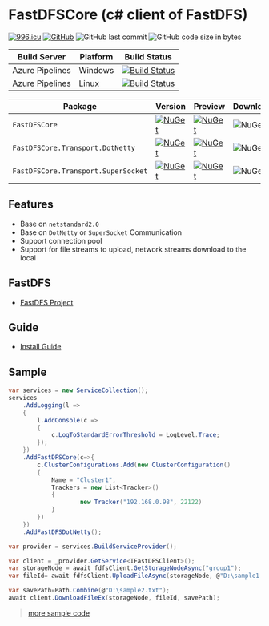 # FastDFSCore (c# client of FastDFS)

[![996.icu](https://img.shields.io/badge/link-996.icu-red.svg)](https://996.icu) [![GitHub](https://img.shields.io/github/license/mashape/apistatus.svg)](https://github.com/cocosip/FastDFSCore/blob/master/LICENSE) ![GitHub last commit](https://img.shields.io/github/last-commit/cocosip/FastDFSCore.svg) ![GitHub code size in bytes](https://img.shields.io/github/languages/code-size/cocosip/FastDFSCore.svg)

| Build Server | Platform | Build Status |
| ------------ | -------- | ------------ |
| Azure Pipelines| Windows |[![Build Status](https://dev.azure.com/cocosip/FastDFSCore/_apis/build/status/cocosip.FastDFSCore?branchName=master&jobName=Windows)](https://dev.azure.com/cocosip/FastDFSCore/_build/latest?definitionId=5&branchName=master)|
| Azure Pipelines| Linux |[![Build Status](https://dev.azure.com/cocosip/FastDFSCore/_apis/build/status/cocosip.FastDFSCore?branchName=master&jobName=Linux)](https://dev.azure.com/cocosip/FastDFSCore/_build/latest?definitionId=5&branchName=master)|

| Package  | Version |Preview| Downloads|
| -------- | ------- |------ |-------- |
| `FastDFSCore` | [![NuGet](https://img.shields.io/nuget/v/FastDFSCore.svg)](https://www.nuget.org/packages/FastDFSCore) | [![NuGet](https://img.shields.io/nuget/vpre/FastDFSCore.svg)](https://www.nuget.org/packages/FastDFSCore) |![NuGet](https://img.shields.io/nuget/dt/FastDFSCore.svg)|
| `FastDFSCore.Transport.DotNetty` | [![NuGet](https://img.shields.io/nuget/v/FastDFSCore.Transport.DotNetty.svg)](https://www.nuget.org/packages/FastDFSCore.Transport.DotNetty)|[![NuGet](https://img.shields.io/nuget/vpre/FastDFSCore.Transport.DotNetty.svg)](https://www.nuget.org/packages/FastDFSCore.Transport.DotNetty) |![NuGet](https://img.shields.io/nuget/dt/FastDFSCore.Transport.DotNetty.svg)|
| `FastDFSCore.Transport.SuperSocket` | [![NuGet](https://img.shields.io/nuget/v/FastDFSCore.Transport.SuperSocket.svg)](https://www.nuget.org/packages/FastDFSCore.Transport.SuperSocket)|[![NuGet](https://img.shields.io/nuget/vpre/FastDFSCore.Transport.SuperSocket.svg)](https://www.nuget.org/packages/FastDFSCore.Transport.SuperSocket) |![NuGet](https://img.shields.io/nuget/dt/FastDFSCore.Transport.SuperSocket.svg)|

## Features

- Base on `netstandard2.0`
- Base on `DotNetty` or `SuperSocket` Communication
- Support connection pool
- Support for file streams to upload, network streams download to the local

## FastDFS

- [FastDFS Project](https://github.com/happyfish100/fastdfs)

## Guide

- [Install Guide](/docs/fastdfs安装.md)

## Sample

```c#
var services = new ServiceCollection();
services
    .AddLogging(l =>
    {
        l.AddConsole(c =>
        {
            c.LogToStandardErrorThreshold = LogLevel.Trace;
        });
    })
    .AddFastDFSCore(c=>{
        c.ClusterConfigurations.Add(new ClusterConfiguration()
        {
            Name = "Cluster1",
            Trackers = new List<Tracker>()
            {
                    new Tracker("192.168.0.98", 22122)
            }
        })
    })
    .AddFastDFSDotNetty();

var provider = services.BuildServiceProvider();

var client = _provider.GetService<IFastDFSClient>();
var storageNode = await fdfsClient.GetStorageNodeAsync("group1");
var fileId= await fdfsClient.UploadFileAsync(storageNode, @"D:\sample1.txt");

var savePath=Path.Combine(@"D:\sample2.txt");
await client.DownloadFileEx(storageNode, fileId, savePath);

```

> [more sample code](https://github.com/cocosip/FastDFSCore/blob/master/samples/FastDFSCore.Sample/Program.cs)
